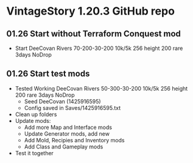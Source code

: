 # VintageStory 1.20.3 GitHub repo 

## 01.26 Start without Terraform Conquest mod
- Start DeeCovan Rivers 70-200-30-200 10k/5k 256 height 200 rare 3days NoDrop

## 01.26 Start test mods
- Tested Working DeeCovan Rivers 50-300-30-200 10k/5k 256 height 200 rare 3days NoDrop
  - Seed DeeCovan (1425916595)
  - Config saved in Saves/1425916595.txt
- Clean up folders
- Update mods:
  - Add more Map and Interface mods
  - Update Generator mods, add new
  - Add Mold, Recipies and Inventory mods
  - Add Class and Gameplay mods
- Test it together
